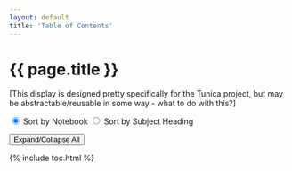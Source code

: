 ```yaml
---
layout: default
title: 'Table of Contents'
---
```

# {{ page.title }}

[This display is designed pretty specifically for the Tunica project, but may be abstractable/reusable in some way - what to do with this?]

<div class="toc-buttons">

<div class="btn-group button-left" role="group" aria-label="Select organization by notebook or organization by subject heading">
  <input type="radio" class="btn-check" name="btnradio" id="sortByNotebook" autocomplete="off" checked>
  <label class="btn btn-outline-primary" for="sortByNotebook" onClick="sortByNotebook()">Sort by Notebook</label>

  <input type="radio" class="btn-check" name="btnradio" id="sortBySubject" autocomplete="off">
  <label class="btn btn-outline-primary" for="sortBySubject" onClick="sortBySubject()">Sort by Subject Heading</label>
</div>

<button id="expandCollapseButton" class="btn btn-primary button-right" onClick="expandCollapse()">Expand/Collapse All</button>

</div>

<div id="toc" style="display: block">
    {% include toc.html %}
</div>

<div id="toc-by-topic" style="display: none">
    {% include toc-by-topic.html %}
</div>

<script>
    // TODO: consolidate into one function?
    function sortByNotebook() {
        let toc = document.getElementById("toc");
        let tocByTopic = document.getElementById("toc-by-topic");
        
        toc.style.display = "block";
        tocByTopic.style.display = "none";
    }
    function sortBySubject() {
        let toc = document.getElementById("toc");
        let tocByTopic = document.getElementById("toc-by-topic");
       
        toc.style.display = "none";
        tocByTopic.style.display = "block";
    }
    function expandCollapse() {
        // determine which version of the TOC is currently displayed
        let toc = document.getElementById("toc");
        let currentToc = ((toc.style.display == "block") ? toc : document.getElementById("toc-by-topic"));
        // within that TOC, find any collapsed elements
        const closedElementList = currentToc.querySelectorAll('.accordion-collapse.collapse:not(.show)');
        // if any collapsed elements, expand them
        if (closedElementList.length > 0) {
            // console.log("element 1: " + closedElementList[0].outerHTML);
            const closedList = [...closedElementList].map(collapseEl => new bootstrap.Collapse(collapseEl));
        } else {
            // else, collapse everything
            const openElementList = currentToc.querySelectorAll('.accordion-collapse.collapse.show');
            // console.log("open element 1: " + openElementList[0].outerHTML);
            const openList = [...openElementList].map(collapseEl => new bootstrap.Collapse(collapseEl));
        } 
    }
</script>
